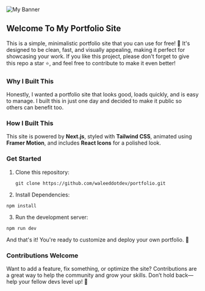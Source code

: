 ![My Banner](https://github.com/waleeddotdev/portfolio/blob/98cdd977f8b6bb55fe33d42209737d6981720506/public/Banner.png)  
## Welcome To My Portfolio Site  

This is a simple, minimalistic portfolio site that you can use for free! 🌟 It's designed to be clean, fast, and visually appealing, making it perfect for showcasing your work. If you like this project, please don't forget to give this repo a star ⭐, and feel free to contribute to make it even better!  

### Why I Built This
Honestly, I wanted a portfolio site that looks good, loads quickly, and is easy to manage. I built this in just one day and decided to make it public so others can benefit too.  

### How I Built This 
This site is powered by **Next.js**, styled with **Tailwind CSS**, animated using **Framer Motion**, and includes **React Icons** for a polished look.  

### Get Started
1. Clone this repository:  
   ```npm
   git clone https://github.com/waleeddotdev/portfolio.git
   ```
2. Install Dependencies:
  ```npm
  npm install
   ```
3. Run the development server:
  ```npm
  npm run dev
   ```

And that's it! You're ready to customize and deploy your own portfolio. 🚀

### Contributions Welcome 
Want to add a feature, fix something, or optimize the site? Contributions are a great way to help the community and grow your skills. Don’t hold back—help your fellow devs level up! 💪  
